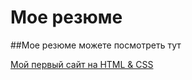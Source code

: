 # Мое резюме

##Мое резюме можете посмотреть тут

[Мой первый сайт на HTML & CSS](https://operator34.github.io/resume/)
